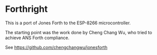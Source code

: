 # Forthright

This is a port of Jones Forth to the ESP-8266 microcontroller.

The starting point was the work done by Cheng Chang Wu, who
tried to achieve ANS Forth compliance.

See https://github.com/chengchangwu/jonesforth


